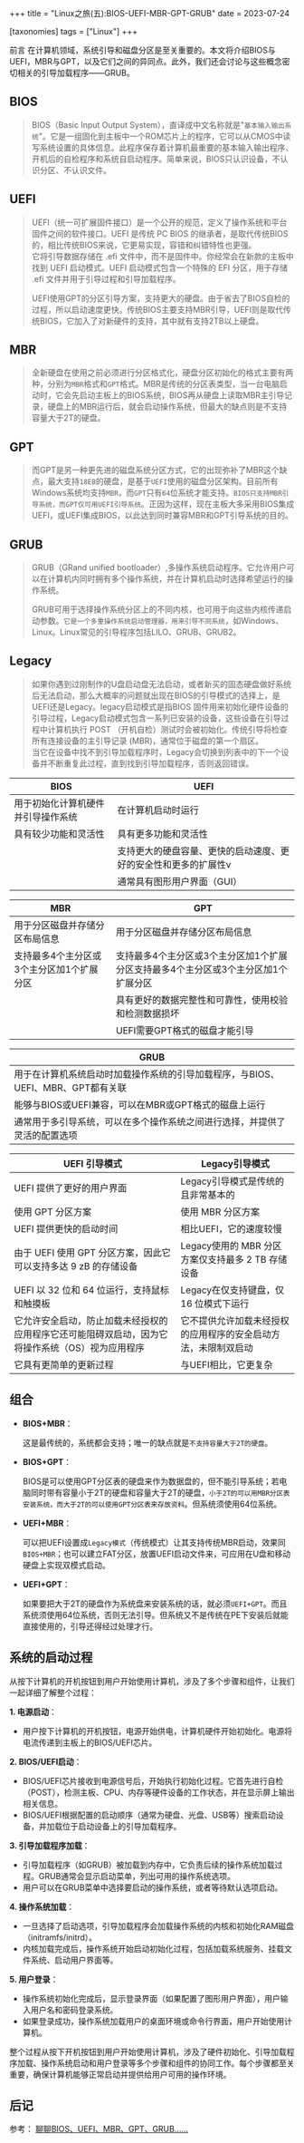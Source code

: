 +++
title = "Linux之旅(五):BIOS-UEFI-MBR-GPT-GRUB"
date = 2023-07-24

[taxonomies]
tags = ["Linux"]
+++


前言 在计算机领域，系统引导和磁盘分区是至关重要的。本文将介绍BIOS与UEFI，MBR与GPT，以及它们之间的异同点。此外，我们还会讨论与这些概念密切相关的引导加载程序——GRUB。
<!-- more -->
## BIOS

> BIOS（Basic Input Output System），直译成中文名称就是"`基本输入输出系统`"。它是一组固化到主板中一个ROM芯片上的程序，它可以从CMOS中读写系统设置的具体信息。此程序保存着计算机最重要的基本输入输出程序、开机后的自检程序和系统自启动程序。简单来说，BIOS只认识设备，不认识分区、不认识文件。

## UEFI

> UEFI（统一可扩展固件接口）是一个公开的规范，定义了操作系统和平台固件之间的软件接口。UEFI 是传统 PC BIOS 的继承者，是取代传统BIOS的，相比传统BIOS来说，它更易实现，容错和纠错特性也更强。  
它将引导数据存储在 .efi 文件中，而不是固件中。你经常会在新款的主板中找到 UEFI 启动模式。UEFI 启动模式包含一个特殊的 EFI 分区，用于存储 .efi 文件并用于引导过程和引导加载程序。
> 
> UEFI使用GPT的分区引导方案，支持更大的硬盘。由于省去了BIOS自检的过程，所以启动速度更快。传统BIOS主要支持MBR引导，UEFI则是取代传统BIOS，它加入了对新硬件的支持，其中就有支持2TB以上硬盘。

## MBR

> 全新硬盘在使用之前必须进行分区格式化，硬盘分区初始化的格式主要有两种，分别为`MBR`格式和`GPT`格式。MBR是传统的分区表类型，当一台电脑启动时，它会先启动主板上的BIOS系统，BIOS再从硬盘上读取MBR主引导记录，硬盘上的MBR运行后，就会启动操作系统，但最大的缺点则是不支持容量大于2T的硬盘。

## GPT

> 而GPT是另一种更先进的磁盘系统分区方式，它的出现弥补了MBR这个缺点，最大支持`18EB`的硬盘，是基于`UEFI`使用的磁盘分区架构。目前所有Windows系统均支持`MBR`，而`GPT`只有`64`位系统才能支持。`BIOS只支持MBR引导系统，而GPT仅可用UEFI引导系统`。正因为这样，现在主板大多采用BIOS集成UEFI，或UEFI集成BIOS，以此达到同时兼容MBR和GPT引导系统的目的。

## GRUB

> GRUB（GRand unified bootloader）,多操作系统启动程序。它允许用户可以在计算机内同时拥有多个操作系统，并在计算机启动时选择希望运行的操作系统。
> 
> GRUB可用于选择操作系统分区上的不同内核，也可用于向这些内核传递启动参数。`它是一个多重操作系统启动管理器，用来引导不同系统`，如Windows、Linux。Linux常见的引导程序包括LILO、GRUB、GRUB2。

## Legacy

> 如果你遇到过刚制作的U盘启动盘无法启动，或者新买的固态硬盘做好系统后无法启动，那么大概率的问题就出现在BIOS的引导模式的选择上，是UEFI还是Legacy。legacy启动模式是指BIOS 固件用来初始化硬件设备的引导过程，Legacy启动模式包含一系列已安装的设备，这些设备在引导过程中计算机执行 POST （开机自检）测试时会被初始化。传统引导将检查所有连接设备的主引导记录 (MBR)，通常位于磁盘的第一个扇区。  
当它在设备中找不到引导加载程序时，Legacy会切换到列表中的下一个设备并不断重复此过程，直到找到引导加载程序，否则返回错误。


| BIOS                               | UEFI                                                            |
| ---------------------------------- | --------------------------------------------------------------- |
| 用于初始化计算机硬件并引导操作系统 | 在计算机启动时运行                                              |
| 具有较少功能和灵活性               | 具有更多功能和灵活性                                            |
|                                    | 支持更大的硬盘容量、更快的启动速度、更好的安全性和更多的扩展性v |
|                                    | 通常具有图形用户界面（GUI）                                     |

| MBR                                       | GPT                                                                                |
| ----------------------------------------- | ---------------------------------------------------------------------------------- |
| 用于分区磁盘并存储分区布局信息            | 用于分区磁盘并存储分区布局信息                                                     |
| 支持最多4个主分区或3个主分区加1个扩展分区 | 支持最多4个主分区或3个主分区加1个扩展分区支持最多4个主分区或3个主分区加1个扩展分区 |
|                                           | 具有更好的数据完整性和可靠性，使用校验和检测数据损坏                               |
|                                           | UEFI需要GPT格式的磁盘才能引导                                                      |

| GRUB                                                                             |
| -------------------------------------------------------------------------------- |
| 用于在计算机系统启动时加载操作系统的引导加载程序，与BIOS、UEFI、MBR、GPT都有关联 |
| 能够与BIOS或UEFI兼容，可以在MBR或GPT格式的磁盘上运行                             |
| 通常用于多引导系统，可以在多个操作系统之间进行选择，并提供了灵活的配置选项       |



| UEFI 引导模式                                                                                    | Legacy引导模式                                                 |
| ------------------------------------------------------------------------------------------------ | -------------------------------------------------------------- |
| UEFI 提供了更好的用户界面                                                                        | Legacy引导模式是传统的且非常基本的                             |
| 使用 GPT 分区方案                                                                                | 使用 MBR 分区方案                                              |
| UEFI 提供更快的启动时间                                                                          | 相比UEFI，它的速度较慢                                         |
| 由于 UEFI 使用 GPT 分区方案，因此它可以支持多达 9 zB 的存储设备                                  | Legacy使用的 MBR 分区方案仅支持最多 2 TB 存储设备              |
| UEFI 以 32 位和 64 位运行，支持鼠标和触摸板                                                      | Legacy在仅支持键盘，仅 16 位模式下运行                         |
| 它允许安全启动，防止加载未经授权的应用程序它还可能阻碍双启动，因为它将操作系统（OS）视为应用程序 | 它不提供允许加载未经授权的应用程序的安全启动方法，未限制双启动 |
| 它具有更简单的更新过程                                                                           | 与UEFI相比，它更复杂                                           |

## 组合

- **BIOS+MBR**：

  这是最传统的，系统都会支持；唯一的缺点就是`不支持容量大于2T的硬盘`。

- **BIOS+GPT**：

  BIOS是可以使用GPT分区表的硬盘来作为数据盘的，但不能引导系统；若电脑同时带有容量小于2T的硬盘和容量大于2T的硬盘，`小于2T的可以用MBR分区表安装系统，而大于2T的可以使用GPT分区表来存放资料`。但系统须使用64位系统。

- **UEFI+MBR**：

  可以把UEFI设置成`Legacy模式`（传统模式）让其支持传统MBR启动，效果同`BIOS+MBR`；也可以建立FAT分区，放置UEFI启动文件来，可应用在U盘和移动硬盘上实现双模式启动。

- **UEFI+GPT**：

  如果要把大于2T的硬盘作为系统盘来安装系统的话，就必须`UEFI+GPT`。而且系统须使用64位系统，否则无法引导。但系统又不是传统在PE下安装后就能直接使用的，引导还得经过处理才行。

## 系统的启动过程

从按下计算机的开机按钮到用户开始使用计算机，涉及了多个步骤和组件，让我们一起详细了解整个过程：

**1. 电源启动**：
   - 用户按下计算机的开机按钮，电源开始供电，计算机硬件开始初始化。电源将电流传递到主板上的BIOS/UEFI芯片。

**2. BIOS/UEFI启动**：
   - BIOS/UEFI芯片接收到电源信号后，开始执行初始化过程。它首先进行自检（POST），检测主板、CPU、内存等硬件设备的工作状态，并在显示屏上输出相关信息。
   - BIOS/UEFI根据配置的启动顺序（通常为硬盘、光盘、USB等）搜索启动设备，并加载位于启动设备上的引导加载程序。

**3. 引导加载程序加载**：
   - 引导加载程序（如GRUB）被加载到内存中，它负责后续的操作系统加载过程。GRUB通常会显示启动菜单，列出可用的操作系统选项。
   - 用户可以在GRUB菜单中选择要启动的操作系统，或者等待默认选项启动。

**4. 操作系统加载**：
   - 一旦选择了启动选项，引导加载程序会加载操作系统的内核和初始化RAM磁盘（initramfs/initrd）。
   - 内核加载完成后，操作系统开始启动初始化过程，包括加载系统服务、挂载文件系统、启动用户界面等。

**5. 用户登录**：
   - 操作系统初始化完成后，显示登录界面（如果配置了图形用户界面），用户输入用户名和密码登录系统。
   - 如果登录成功，操作系统加载用户的桌面环境或命令行界面，用户开始使用计算机。

整个过程从按下开机按钮到用户开始使用计算机，涉及了硬件初始化、引导加载程序加载、操作系统启动和用户登录等多个步骤和组件的协同工作。每个步骤都至关重要，确保计算机能够正常启动并提供给用户可用的操作环境。

## 后记

参考：
[聊聊BIOS、UEFI、MBR、GPT、GRUB……](https://segmentfault.com/a/1190000020850901)
